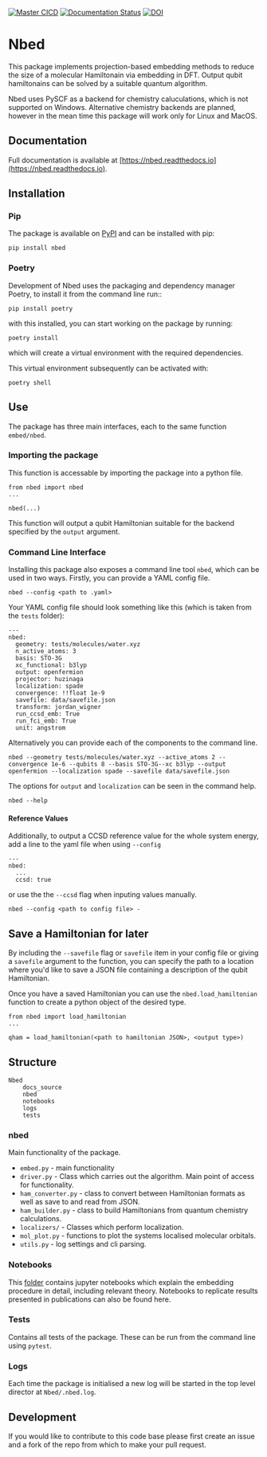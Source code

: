 [![Master CICD](https://github.com/UCL-CCS/Nbed/actions/workflows/push_to_master.yaml/badge.svg)](https://github.com/UCL-CCS/Nbed/actions/workflows/push_to_master.yaml) [![Documentation Status](https://readthedocs.org/projects/nbed/badge/?version=latest)](https://nbed.readthedocs.io/en/latest/?badge=latest) [![DOI](https://zenodo.org/badge/341631818.svg)](https://zenodo.org/badge/latestdoi/341631818)



# Nbed

This package implements projection-based embedding methods to reduce the size of a molecular Hamiltonain via embedding in DFT. Output qubit hamiltonains can be solved by a suitable quantum algorithm.

Nbed uses PySCF as a backend for chemistry caluculations, which is not supported on Windows. Alternative chemistry backends are planned, however in the mean time this package will work only for Linux and MacOS.

## Documentation

Full documentation is available at [https://nbed.readthedocs.io](https://nbed.readthedocs.io).

## Installation
### Pip

The package is available on [PyPI](https://pypi.org/project/nbed/) and can be installed with pip:

```
pip install nbed
```
### Poetry

Development of Nbed uses the packaging and dependency manager Poetry, to install it from the command line run::

    pip install poetry

with this installed, you can start working on the package by running:

    poetry install

which will create a virtual environment with the required dependencies.

This virtual environment subsequently can be activated with:

    poetry shell
## Use

The package has three main interfaces, each to the same function `embed/nbed`. 

### Importing the package
This function is accessable by importing the package into a python file.

```
from nbed import nbed
...

nbed(...)
```

This function will output a qubit Hamiltonian suitable for the backend specified by the `output` argument.

### Command Line Interface
Installing this package also exposes a command line tool `nbed`, which can be used in two ways. Firstly, you can provide a YAML config file.

```
nbed --config <path to .yaml>
```

Your YAML config file should look something like this (which is taken from the `tests` folder):

```
---
nbed:
  geometry: tests/molecules/water.xyz
  n_active_atoms: 3
  basis: STO-3G
  xc_functional: b3lyp
  output: openfermion
  projector: huzinaga
  localization: spade
  convergence: !!float 1e-9
  savefile: data/savefile.json
  transform: jordan_wigner
  run_ccsd_emb: True
  run_fci_emb: True
  unit: angstrom
```

Alternatively you can provide each of the components to the command line.

```
nbed --geometry tests/molecules/water.xyz --active_atoms 2 --convergence 1e-6 --qubits 8 --basis STO-3G--xc b3lyp --output openfermion --localization spade --savefile data/savefile.json
```

The options for `output` and `localization` can be seen in the command help.

```
nbed --help
```

#### Reference Values

Additionally, to output a CCSD reference value for the whole system energy, add a line to the yaml file when using `--config`

```
---
nbed:
  ...
  ccsd: true

```

or use the the `--ccsd` flag when inputing values manually.

```
nbed --config <path to config file> -
```

## Save a Hamiltonian for later

By including the `--savefile` flag or `savefile` item in your config file or giving a `savefile` argument to the function, you can specify the path to a location where you'd like to save a JSON file containing a description of the qubit Hamiltonian.

Once you have a saved Hamiltonian you can use the `nbed.load_hamiltonian` function to create a python object of the desired type.

```
from nbed import load_hamiltonian
...

qham = load_hamiltonian(<path to hamiltonian JSON>, <output type>)
```

## Structure

```
Nbed
    docs_source
    nbed
    notebooks
    logs
    tests
```
### nbed

Main functionality of the package.

- `embed.py` - main functionality
- `driver.py` - Class which carries out the algorithm. Main point of access for functionality.
- `ham_converter.py` - class to convert between Hamiltonian formats as well as save to and read from JSON.
- `ham_builder.py` - class to build Hamiltonians from quantum chemistry calculations.
- `localizers/` - Classes which perform localization.
- `mol_plot.py` - functions to plot the systems localised molecular orbitals.
- `utils.py` - log settings and cli parsing.

### Notebooks
This [folder](https://github.com/UCL-CCS/Nbed/tree/master/docs/source/notebooks) contains jupyter notebooks which explain the embedding procedure in detail, including relevant theory. Notebooks to replicate results presented in publications can also be found here.


### Tests

Contains all tests of the package. These can be run from the command line using `pytest`.

### Logs
Each time the package is initialised a new log will be started in the top level director at `Nbed/.nbed.log`.

## Development
If you would like to contribute to this code base please first create an issue and a fork of the repo from which to make your pull request.